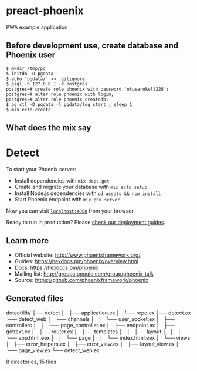 # preact-phoenix
PWA example application

## Before development use, create database and Phoenix user

```
$ mkdir /tmp/pg
$ initdb -D pgdata
$ echo 'pgdata/' >> .gitignore
$ psql -h 127.0.0.1 -d postgres
postgres=# create role phoenix with password 'otpserokell228';
postgres=# alter role phoenix with login;
postgres=# alter role phoenix createdb;
$ pg_ctl -D pgdata -l pgdata/log start ; sleep 1
$ mix ecto.create
```

## What does the mix say

# Detect

To start your Phoenix server:

  * Install dependencies with `mix deps.get`
  * Create and migrate your database with `mix ecto.setup`
  * Install Node.js dependencies with `cd assets && npm install`
  * Start Phoenix endpoint with `mix phx.server`

Now you can visit [`localhost:4000`](http://localhost:4000) from your browser.

Ready to run in production? Please [check our deployment guides](https://hexdocs.pm/phoenix/deployment.html).

## Learn more

  * Official website: http://www.phoenixframework.org/
  * Guides: https://hexdocs.pm/phoenix/overview.html
  * Docs: https://hexdocs.pm/phoenix
  * Mailing list: http://groups.google.com/group/phoenix-talk
  * Source: https://github.com/phoenixframework/phoenix

## Generated files

detect/lib/
├── detect
│   ├── application.ex
│   └── repo.ex
├── detect.ex
├── detect_web
│   ├── channels
│   │   └── user_socket.ex
│   ├── controllers
│   │   └── page_controller.ex
│   ├── endpoint.ex
│   ├── gettext.ex
│   ├── router.ex
│   ├── templates
│   │   ├── layout
│   │   │   └── app.html.eex
│   │   └── page
│   │       └── index.html.eex
│   └── views
│       ├── error_helpers.ex
│       ├── error_view.ex
│       ├── layout_view.ex
│       └── page_view.ex
└── detect_web.ex

8 directories, 15 files
